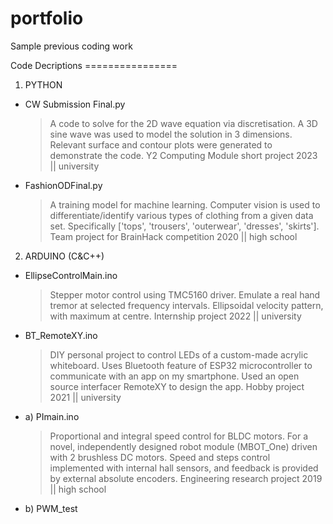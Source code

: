 # portfolio
Sample previous coding work

Code Decriptions ================

1) PYTHON
- CW Submission Final.py
  > A code to solve for the 2D wave equation via discretisation.
  > A 3D sine wave was used to model the solution in 3 dimensions.
  > Relevant surface and contour plots were generated to demonstrate the code.
  > Y2 Computing Module short project 2023 || university
- FashionODFinal.py
  > A training model for machine learning.
  > Computer vision is used to differentiate/identify various types of clothing from a given data set.
  > Specifically ['tops', 'trousers', 'outerwear', 'dresses', 'skirts'].
  > Team project for BrainHack competition 2020 || high school

2) ARDUINO (C&C++)
- EllipseControlMain.ino
  > Stepper motor control using TMC5160 driver.
  > Emulate a real hand tremor at selected frequency intervals.
  > Ellipsoidal velocity pattern, with maximum at centre.
  > Internship project 2022 || university
- BT_RemoteXY.ino
  > DIY personal project to control LEDs of a custom-made acrylic whiteboard.
  > Uses Bluetooth feature of ESP32 microcontroller to communicate with an app on my smartphone.
  > Used an open source interfacer RemoteXY to design the app.
  > Hobby project 2021 || university
- a) PImain.ino
  > Proportional and integral speed control for BLDC motors.
  > For a novel, independently designed robot module (MBOT_One) driven with 2 brushless DC motors.
  > Speed and steps control implemented with internal hall sensors, and feedback is provided by external absolute encoders.
  > Engineering research project 2019 || high school
- b) PWM_test
